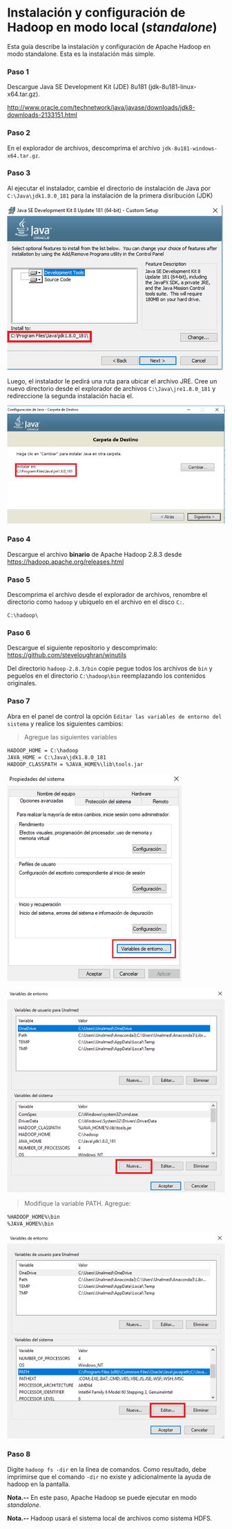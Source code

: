 # Instalación y configuración de Hadoop en modo local (*standalone*)


Esta guía describe la instalación y configuración  de Apache Hadoop en modo standalone. 
Esta es la instalación más simple.


### Paso 1

Descargue Java SE Development Kit (JDE) 8u181 (jdk-8u181-linux-x64.tar.gz). 

http://www.oracle.com/technetwork/java/javase/downloads/jdk8-downloads-2133151.html


### Paso 2

En el explorador de archivos, descomprima el archivo `jdk-8u181-windows-x64.tar.gz`.


### Paso 3

Al ejecutar el instalador, cambie el directorio de instalación de Java por `C:\Java\jdk1.8.0_181` para la instalación de la primera disribución (JDK)

![alt](images/wdw-java-dir.PNG)

Luego, el instalador le pedirá una ruta para ubicar el archivo JRE. Cree un nuevo directorio desde el explorador de archivos `C:\Java\jre1.8.0_181` y redireccione la segunda instalación hacia el.

![alt](images/wdw-java-dir2.PNG)


### Paso 4 

Descargue el archivo **binario** de Apache Hadoop 2.8.3 desde https://hadoop.apache.org/releases.html


### Paso 5

Descomprima el archivo desde el explorador de archivos, renombre el directorio como `hadoop` y ubiquelo en el archivo en el disco `C:`.

    C:\hadoop\
    

### Paso 6

Descargue el siguiente repositorio y descomprimalo: https://github.com/steveloughran/winutils

Del directorio `hadoop-2.8.3/bin` copie pegue todos los archivos de  `bin` y peguelos en el directorio `C:\hadoop\bin` reemplazando los contenidos originales.

### Paso 7

Abra en el panel de control la opción  `Editar las variables de entorno del sistema` y realice los siguientes cambios:

> Agregue las siguientes variables

    HADOOP_HOME = C:\hadoop
    JAVA_HOME = C:\Java\jdk1.8.0_181
    HADOOP_CLASSPATH = %JAVA_HOME%\lib\tools.jar
    
![alt](images/var-1.png)

![alt](images/var-2.PNG)
    
> Modifique la variable PATH. Agregue:

    %HADOOP_HOME%\bin
    %JAVA_HOME%\bin

![alt](images/var-3.PNG)


### Paso 8

Digite `hadoop fs -dir` en la línea de comandos. 
Como resultado, debe imprimirse que el comando `-dir` no existe y adicionalmente la ayuda de hadoop en la pantalla.


**Nota.--** En este paso, Apache Hadoop se puede ejecutar en modo *standalone*.

**Nota.--** Hadoop usará el sistema local de archivos como sistema HDFS.
